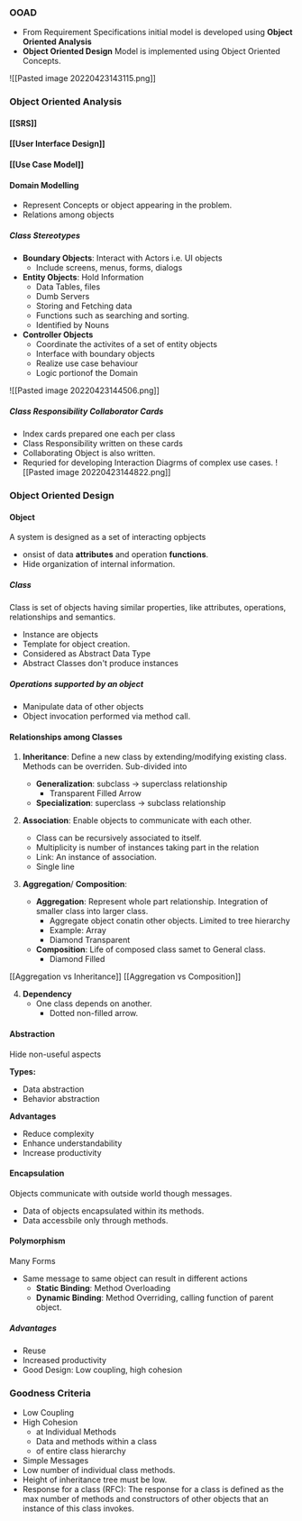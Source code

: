 ### OOAD
* From Requirement Specifications initial model is developed using **Object Oriented Analysis**
* **Object Oriented Design** Model is implemented using Object Oriented Concepts.

![[Pasted image 20220423143115.png]]

### Object Oriented Analysis
#### [[SRS]]
#### [[User Interface Design]]
#### [[Use Case Model]]
#### Domain Modelling
* Represent Concepts or object appearing in the problem.
* Relations among objects

##### Class Stereotypes
* **Boundary Objects**: Interact with Actors i.e. UI objects
	* Include screens, menus, forms, dialogs
* **Entity Objects**: Hold Information
	* Data Tables, files
	* Dumb Servers
	* Storing and Fetching data
	* Functions such as searching and sorting.
	* Identified by Nouns
* **Controller Objects**
	* Coordinate the activites of a set of entity objects
	* Interface with boundary objects
	* Realize use case behaviour
	* Logic portionof the Domain

![[Pasted image 20220423144506.png]]

##### Class Responsibility Collaborator Cards
* Index cards prepared one each per class
* Class Responsibility written on these cards
* Collaborating Object is also written.
* Requried for developing Interaction Diagrms of complex use cases.
![[Pasted image 20220423144822.png]]

### Object Oriented Design
#### Object
A system is designed as a set of interacting opbjects
* onsist of data **attributes** and operation **functions**.
* Hide organization of internal information.

##### Class
Class is set of objects having similar properties, like attributes, operations, relationships and semantics.
* Instance are objects
* Template for object creation.
* Considered as Abstract Data Type
* Abstract Classes don't produce instances

##### Operations supported by an object
* Manipulate data of other objects
* Object invocation performed via method call.

#### Relationships among Classes
1. **Inheritance**: Define a new class by extending/modifying existing class. Methods can be overriden. Sub-divided into
	* **Generalization**: subclass -> superclass relationship
		* Transparent Filled Arrow
	* **Specialization**: superclass -> subclass relationship

2. **Association**: Enable objects to communicate with each other.
	* Class can be recursively associated to itself.
	* Multiplicity is number of instances taking part in the relation
	* Link: An instance of association.
	* Single line

3. **Aggregation**/ **Composition**: 
	* **Aggregation**: Represent whole part relationship. Integration of smaller class into larger class.
		* Aggregate object conatin other objects. Limited to tree hierarchy
		* Example: Array
		* Diamond Transparent
	* **Composition**: Life of composed class samet to General class.
		* Diamond Filled

[[Aggregation vs Inheritance]]
[[Aggregation vs Composition]]

4. **Dependency**
	* One class depends on another.
		* Dotted non-filled arrow.

#### Abstraction
Hide non-useful aspects

**Types:**
* Data abstraction
* Behavior abstraction

**Advantages**
* Reduce complexity
* Enhance understandability
* Increase productivity

#### Encapsulation
Objects communicate with outside world though messages.
* Data of objects encapsulated within its methods.
* Data accessbile only through methods.

#### Polymorphism
Many Forms
* Same message to same object can result in different actions
	* **Static Binding**: Method Overloading
	* **Dynamic Binding**: Method Overriding, calling function of parent object.

##### Advantages
* Reuse
* Increased productivity
* Good Design: Low coupling, high cohesion

### Goodness Criteria
* Low Coupling
* High Cohesion
	* at Individual Methods
	* Data and methods within a class
	* of entire class hierarchy
* Simple Messages
* Low number of individual class methods.
* Height of inheritance tree must be low.
* Response for a class (RFC): The response for a class is defined as the max number of methods and constructors of other objects that an instance of this class invokes.